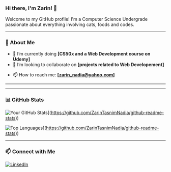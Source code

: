 ### Hi there, I'm Zarin! 👋

Welcome to my GitHub profile! I'm a Computer Science Undergrade passionate about everything involving cats, foods and codes.

---

### 🚀 About Me
<!--- 🔭 I’m currently working on **[Your Current Projec]**-->
- 🌱 I’m currently doing **[CS50x and a Web Development course on Udemy]**
- 👯 I’m looking to collaborate on **[projects related to Web Developement]**
<!--- 💬 Ask me about **[Topics You're Knowledgeable About]**-->
- 📫 How to reach me: **[zarin_nadia@yahoo.com]**
<!--- 😄 Pronouns: **[Your Pronouns]**-->
<!--- ⚡ Fun fact: **[A Fun Fact About You]**-->

---

<!--### 🛠️ Tech Stack-->

<!--![Your Tech Stack](https://img.shields.io/badge/YourTech-Color?style=for-the-badge&logo=YourTechLogo&logoColor=white)-->

<!--[Add more badges for tech you use]-->

---

### 📊 GitHub Stats

![Your GitHub Stats](https://github-readme-stats.vercel.app/api?username=ZarinTasnimNadia&show_icons=true&private=true&token=YOUR_TOKEN)](https://github.com/ZarinTasnimNadia/github-readme-stats))

![Top Languages](https://github-readme-stats.denvercoder1.com/api/top-langs/?username=ZarinTasnimNadia&layout=compact)](https://github.com/ZarinTasnimNadia/github-readme-stats))

---

### 📫 Connect with Me
[![LinkedIn](https://img.shields.io/badge/LinkedIn-0077B5?style=for-the-badge&logo=linkedin&logoColor=white)](https://www.linkedin.com/in/zarin-tasnim-20b8b9322/)
<!--[![Twitter](https://img.shields.io/badge/Twitter-1DA1F2?style=for-the-badge&logo=twitter&logoColor=white)](https://twitter.com/yourhandle)>
<!--[![Portfolio](https://img.shields.io/badge/Portfolio-FF5722?style=for-the-badge&logo=web&logoColor=white)](https://yourportfolio.com)>

---

<!--⭐️ Inspired by [Awesome GitHub Profiles](https://github.com/abhisheknaiidu/awesome-github-profile-readme)>
